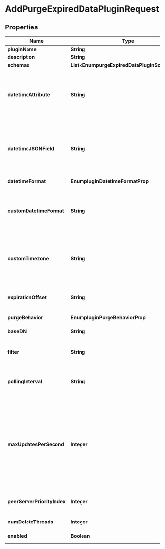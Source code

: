 

# AddPurgeExpiredDataPluginRequest


## Properties

| Name | Type | Description | Notes |
|------------ | ------------- | ------------- | -------------|
|**pluginName** | **String** | Name of the new Plugin |  |
|**description** | **String** | A description for this Plugin |  [optional] |
|**schemas** | **List&lt;EnumpurgeExpiredDataPluginSchemaUrn&gt;** |  |  |
|**datetimeAttribute** | **String** | The LDAP attribute that determines when data should be deleted. This could store the expiration time, or it could store the creation time and the expiration-offset property specifies the duration before data is deleted. |  |
|**datetimeJSONField** | **String** | The top-level JSON field within the configured datetime-attribute that determines when data should be deleted. This could store the expiration time, or it could store the creation time and the expiration-offset property specifies the duration before data is deleted. |  [optional] |
|**datetimeFormat** | **EnumpluginDatetimeFormatProp** |  |  [optional] |
|**customDatetimeFormat** | **String** | When the datetime-format property is configured with a value of \&quot;custom\&quot;, this specifies the format (using a string compatible with the java.text.SimpleDateFormat class) that will be used to search for expired data. |  [optional] |
|**customTimezone** | **String** | Specifies the time zone to use when generating a date string using the configured custom-datetime-format value. The provided value must be accepted by java.util.TimeZone.getTimeZone. |  [optional] |
|**expirationOffset** | **String** | The duration to wait after the value specified in datetime-attribute (and optionally datetime-json-field) before purging the data. |  |
|**purgeBehavior** | **EnumpluginPurgeBehaviorProp** |  |  [optional] |
|**baseDN** | **String** | Only entries located within the subtree specified by this base DN are eligible for purging. |  [optional] |
|**filter** | **String** | Only entries that match this LDAP filter will be eligible for having data purged. |  [optional] |
|**pollingInterval** | **String** | This specifies how often the plugin should check for expired data. It also controls the offset of peer servers (see the peer-server-priority-index for more information). |  [optional] |
|**maxUpdatesPerSecond** | **Integer** | This setting smooths out the performance impact on the server by throttling the purging to the specified maximum number of updates per second. To avoid a large backlog, this value should be set comfortably above the average rate that expired data is generated. When purge-behavior is set to subtree-delete-entries, then deletion of the entire subtree is considered a single update for the purposes of throttling. |  [optional] |
|**peerServerPriorityIndex** | **Integer** | In a replicated environment, this determines the order in which peer servers should attempt to purge data. |  [optional] |
|**numDeleteThreads** | **Integer** | The number of threads used to delete expired entries. |  [optional] |
|**enabled** | **Boolean** | Indicates whether the plug-in is enabled for use. |  |



